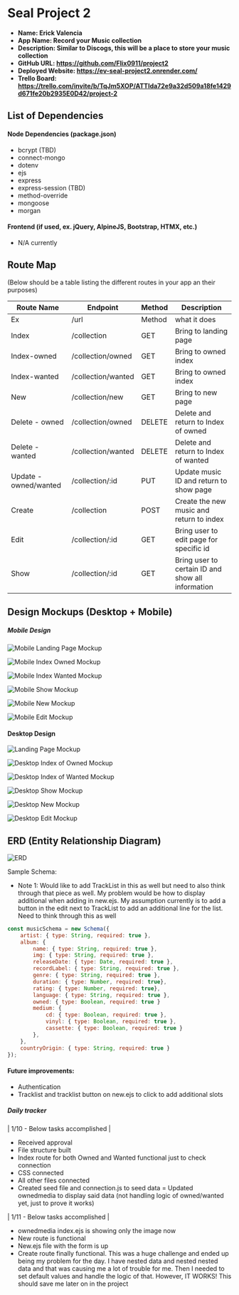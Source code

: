 # Seal Project 2

- **Name: Erick Valencia**
- **App Name: Record your Music collection**
- **Description: Similar to Discogs, this will be a place to store your music collection**
- **GitHub URL: https://github.com/Flix0911/project2**
- **Deployed Website: https://ev-seal-project2.onrender.com/**
- **Trello Board: https://trello.com/invite/b/TqJm5XOP/ATTIda72e9a32d509a18fe1429d671fe20b2935E0D42/project-2**

## List of Dependencies

#### Node Dependencies (package.json)

- bcrypt (TBD)
- connect-mongo
- dotenv
- ejs
- express
- express-session (TBD)
- method-override
- mongoose
- morgan


#### Frontend (if used, ex. jQuery, AlpineJS, Bootstrap, HTMX, etc.)

- N/A currently

## Route Map

(Below should be a table listing the different routes in your app an their purposes)

| Route Name | Endpoint | Method | Description |
|------------|----------|--------|-------------|
| Ex         | /url     | Method | what it does |
| Index      | /collection | GET | Bring to landing page |
| Index-owned      | /collection/owned   | GET    | Bring to owned index |
| Index-wanted      | /collection/wanted   | GET    | Bring to owned index |
| New        | /collection/new | GET  | Bring to new page |
| Delete - owned    | /collection/owned  | DELETE | Delete and return to Index of owned |
| Delete - wanted    | /collection/wanted  | DELETE | Delete and return to Index of wanted |
| Update - owned/wanted   | /collection/:id | PUT  | Update music ID and return to show page |
| Create     | /collection     | POST | Create the new music and return to index |
| Edit       | /collection/:id | GET  | Bring user to edit page for specific id  |
| Show       | /collection/:id | GET  | Bring user to certain ID and show all information | 

## Design Mockups (Desktop + Mobile)

##### Mobile Design

![Mobile Landing Page Mockup](https://i.imgur.com/oe6kNzi.jpg)

![Mobile Index Owned Mockup](https://i.imgur.com/wZRPFYJ.jpg)

![Mobile Index Wanted Mockup](https://i.imgur.com/zNYZFt7.jpg)

![Mobile Show Mockup](https://i.imgur.com/SgJDLeB.jpg)

![Mobile New Mockup](https://i.imgur.com/0B5f40B.jpg)

![Mobile Edit Mockup](https://i.imgur.com/a9aj7dT.jpg)

#### Desktop Design

![Landing Page Mockup](https://i.imgur.com/ZKKgrk9.jpg)

![Desktop Index of Owned Mockup](https://i.imgur.com/88NHM7s.jpg)

![Desktop Index of Wanted Mockup](https://i.imgur.com/jUPOJAg.jpg)

![Desktop Show Mockup](https://i.imgur.com/VJWxG5A.jpg)

![Desktop New Mockup](https://i.imgur.com/XT0nANM.jpg)

![Desktop Edit Mockup](https://i.imgur.com/zVCUC7R.jpg)

## ERD (Entity Relationship Diagram)


![ERD](https://i.imgur.com/1XHjZ2A.jpg)

Sample Schema:

- Note 1: Would like to add TrackList in this as well but need to also think through that piece as well. My problem would be how to display additional when adding in new.ejs. My assumption currently is to add a button in the edit next to TrackList to add an additional line for the list. Need to think through this as well
```JavaScript
const musicSchema = new Schema({
    artist: { type: String, required: true },
    album: {
        name: { type: String, required: true },
        img: { type: String, required: true },
        releaseDate: { type: Date, required: true },
        recordLabel: { type: String, required: true },
        genre: { type: String, required: true },
        duration: { type: Number, required: true},
        rating: { type: Number, required: true},
        language: { type: String, required: true },
        owned: { type: Boolean, required: true }
        medium: {
            cd: { type: Boolean, required: true },
            vinyl: { type: Boolean, required: true },
            cassette: { type: Boolean, required: true }
        },
    },
    countryOrigin: { type: String, required: true }
});

```

#### Future improvements:
- Authentication
- Tracklist and tracklist button on new.ejs to click to add additional slots

##### Daily tracker

| 1/10 - Below tasks accomplished | 
- Received approval
- File structure built
- Index route for both Owned and Wanted functional just to check connection
- CSS connected
- All other files connected
- Created seed file and connection.js to seed data
= Updated ownedmedia to display said data (not handling logic of owned/wanted yet, just to prove it works)

| 1/11 - Below tasks accomplished |
- ownedmedia index.ejs is showing only the image now
- New route is functional
- New.ejs file with the form is up
- Create route finally functional. This was a huge challenge and ended up being my problem for the day. I have nested data and nested nested data and that was causing me a lot of trouble for me. Then I needed to set default values and handle the logic of that. However, IT WORKS! This should save me later on in the project

